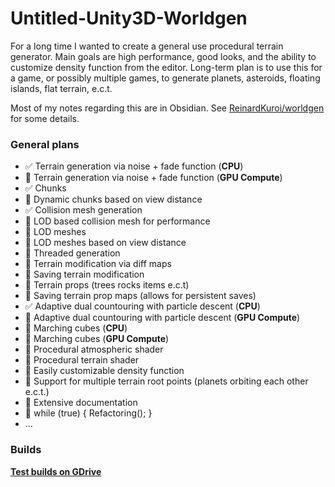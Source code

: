 # Untitled-Unity3D-Worldgen

For a long time I wanted to create a general use procedural terrain generator. Main goals are high performance, good looks, and the ability to customize density function from the editor. Long-term plan is to use this for a game, or possibly multiple games, to generate planets, asteroids, floating islands, flat terrain, e.c.t.

Most of my notes regarding this are in Obsidian. See [ReinardKuroi/worldgen](https://github.com/ReinardKuroi/worldgen) for some details.

### General plans

 - :white_check_mark: Terrain generation via noise + fade function (**CPU**)
 - :black_square_button: Terrain generation via noise + fade function (**GPU Compute**)
 - :white_check_mark: Chunks
 - :black_square_button: Dynamic chunks based on view distance
 - :white_check_mark: Collision mesh generation
 - :black_square_button: LOD based collision mesh for performance
 - :black_square_button: LOD meshes
 - :black_square_button: LOD meshes based on view distance
 - :black_square_button: Threaded generation
 - :black_square_button: Terrain modification via diff maps
 - :black_square_button: Saving terrain modification
 - :black_square_button: Terrain props (trees rocks items e.c.t)
 - :black_square_button: Saving terrain prop maps (allows for persistent saves)
 - :white_check_mark: Adaptive dual countouring with particle descent (**CPU**)
 - :black_square_button: Adaptive dual countouring with particle descent (**GPU Compute**)
 - :black_square_button: Marching cubes (**CPU**)
 - :black_square_button: Marching cubes (**GPU Compute**)
 - :black_square_button: Procedural atmospheric shader
 - :black_square_button: Procedural terrain shader
 - :black_square_button: Easily customizable density function
 - :black_square_button: Support for multiple terrain root points (planets orbiting each other e.c.t.)
 - :black_square_button: Extensive documentation
 - :black_square_button: while (true) { Refactoring(); }
 - ...
 
 ### Builds
 
 [**Test builds on GDrive**](https://drive.google.com/drive/u/0/folders/1DDYi-43jeXR510_j6G-nWEJRwGUw1O5E)
